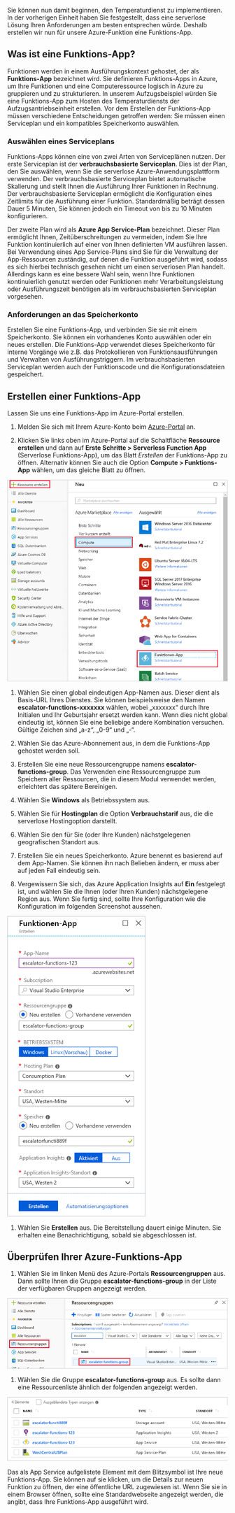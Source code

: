 Sie können nun damit beginnen, den Temperaturdienst zu implementieren. In der vorherigen Einheit haben Sie festgestellt, dass eine serverlose Lösung Ihren Anforderungen am besten entsprechen würde. Deshalb erstellen wir nun für unsere Azure-Funktion eine Funktions-App.

## <a name="what-is-a-function-app"></a>Was ist eine Funktions-App?

Funktionen werden in einem Ausführungskontext gehostet, der als **Funktions-App** bezeichnet wird. Sie definieren Funktions-Apps in Azure, um Ihre Funktionen und eine Computeressource logisch in Azure zu gruppieren und zu strukturieren. In unserem Aufzugsbeispiel würden Sie eine Funktions-App zum Hosten des Temperaturdiensts der Aufzugsantriebseinheit erstellen. Vor dem Erstellen der Funktions-App müssen verschiedene Entscheidungen getroffen werden: Sie müssen einen Serviceplan und ein kompatibles Speicherkonto auswählen.

### <a name="choosing-a-service-plan"></a>Auswählen eines Serviceplans

Funktions-Apps können eine von zwei Arten von Serviceplänen nutzen. Der erste Serviceplan ist der **verbrauchsbasierte Serviceplan**. Dies ist der Plan, den Sie auswählen, wenn Sie die serverlose Azure-Anwendungsplattform verwenden. Der verbrauchsbasierte Serviceplan bietet automatische Skalierung und stellt Ihnen die Ausführung Ihrer Funktionen in Rechnung. Der verbrauchsbasierte Serviceplan ermöglicht die Konfiguration eines Zeitlimits für die Ausführung einer Funktion. Standardmäßig beträgt dessen Dauer 5 Minuten, Sie können jedoch ein Timeout von bis zu 10 Minuten konfigurieren.

Der zweite Plan wird als **Azure App Service-Plan** bezeichnet. Dieser Plan ermöglicht Ihnen, Zeitüberschreitungen zu vermeiden, indem Sie Ihre Funktion kontinuierlich auf einer von Ihnen definierten VM ausführen lassen. Bei Verwendung eines App Service-Plans sind Sie für die Verwaltung der App-Ressourcen zuständig, auf denen die Funktion ausgeführt wird, sodass es sich hierbei technisch gesehen nicht um einen serverlosen Plan handelt. Allerdings kann es eine bessere Wahl sein, wenn Ihre Funktionen kontinuierlich genutzt werden oder Funktionen mehr Verarbeitungsleistung oder Ausführungszeit benötigen als im verbrauchsbasierten Serviceplan vorgesehen.

### <a name="storage-account-requirements"></a>Anforderungen an das Speicherkonto

Erstellen Sie eine Funktions-App, und verbinden Sie sie mit einem Speicherkonto. Sie können ein vorhandenes Konto auswählen oder ein neues erstellen. Die Funktions-App verwendet dieses Speicherkonto für interne Vorgänge wie z.B. das Protokollieren von Funktionsausführungen und Verwalten von Ausführungstriggern. Im verbrauchsbasierten Serviceplan werden auch der Funktionscode und die Konfigurationsdateien gespeichert.

## <a name="create-a-function-app"></a>Erstellen einer Funktions-App

Lassen Sie uns eine Funktions-App im Azure-Portal erstellen.

1. Melden Sie sich mit Ihrem Azure-Konto beim [Azure-Portal](https://portal.azure.com?azure-portal=true) an.

1. Klicken Sie links oben im Azure-Portal auf die Schaltfläche **Ressource erstellen** und dann auf **Erste Schritte > Serverless Function App** (Serverlose Funktions-App), um das Blatt *Erstellen* der Funktions-App zu öffnen. Alternativ können Sie auch die Option **Compute > Funktions-App** wählen, um das gleiche Blatt zu öffnen.

  ![Screenshot: Blatt „Ressource erstellen“ im Azure-Portal mit hervorgehobenem Compute-Abschnitt und Funktions-App.](../media/3-create-function-app-blade.png)

1. Wählen Sie einen global eindeutigen App-Namen aus. Dieser dient als Basis-URL Ihres Dienstes. Sie können beispielsweise den Namen **escalator-functions-xxxxxxx** wählen, wobei „xxxxxxx“ durch Ihre Initialen und Ihr Geburtsjahr ersetzt werden kann. Wenn dies nicht global eindeutig ist, können Sie eine beliebige andere Kombination versuchen. Gültige Zeichen sind „a-z“, „0-9“ und „-“.

1. Wählen Sie das Azure-Abonnement aus, in dem die Funktions-App gehostet werden soll.

1. Erstellen Sie eine neue Ressourcengruppe namens **escalator-functions-group**. Das Verwenden eine Ressourcengruppe zum Speichern aller Ressourcen, die in diesem Modul verwendet werden, erleichtert das spätere Bereinigen.

1. Wählen Sie **Windows** als Betriebssystem aus.

1. Wählen Sie für **Hostingplan** die Option **Verbrauchstarif** aus, die die serverlose Hostingoption darstellt.

1. Wählen Sie den für Sie (oder Ihre Kunden) nächstgelegenen geografischen Standort aus.

1. Erstellen Sie ein neues Speicherkonto. Azure benennt es basierend auf dem App-Namen. Sie können ihn nach Belieben ändern, er muss aber auf jeden Fall eindeutig sein.

1. Vergewissern Sie sich, das Azure Application Insights auf **Ein** festgelegt ist, und wählen Sie die Ihnen (oder Ihren Kunden) nächstgelegene Region aus.
  Wenn Sie fertig sind, sollte Ihre Konfiguration wie die Konfiguration im folgenden Screenshot aussehen.

  ![Screenshot: Der Konfigurationsbildschirm des Blatts „Funktions-App erstellen“ im Azure-Portal mit allen gemäß den obigen Anweisungen konfigurierten Feldern.](../media/3-create-function-app-settings.png)

1. Wählen Sie **Erstellen** aus. Die Bereitstellung dauert einige Minuten. Sie erhalten eine Benachrichtigung, sobald sie abgeschlossen ist.

## <a name="verify-your-azure-function-app"></a>Überprüfen Ihrer Azure-Funktions-App

1. Wählen Sie im linken Menü des Azure-Portals **Ressourcengruppen** aus. Dann sollte Ihnen die Gruppe **escalator-functions-group** in der Liste der verfügbaren Gruppen angezeigt werden.

  ![Screenshot: Das Blatt „Ressourcengruppen“ im Azure-Portal mit den hervorgehobenen Menüelementen „Ressourcengruppen“ und „escalator-functions-group“.](../media/3-resource-group.png)

1. Wählen Sie die Gruppe **escalator-functions-group** aus. Es sollte dann eine Ressourcenliste ähnlich der folgenden angezeigt werden.

  ![Screenshot: Alle Ressourcen in der Gruppe „escalator-functions-group“ im Azure-Portal, einschließlich der Einträge für App Service-Plan, Speicherkonto, Application Insights-Ressource und App Service.](../media/3-resource-list.png)

Das als App Service aufgelistete Element mit dem Blitzsymbol ist Ihre neue Funktions-App. Sie können auf sie klicken, um die Details zur neuen Funktion zu öffnen, der eine öffentliche URL zugewiesen ist. Wenn Sie sie in einem Browser öffnen, sollte eine Standardwebseite angezeigt werden, die angibt, dass Ihre Funktions-App ausgeführt wird.
